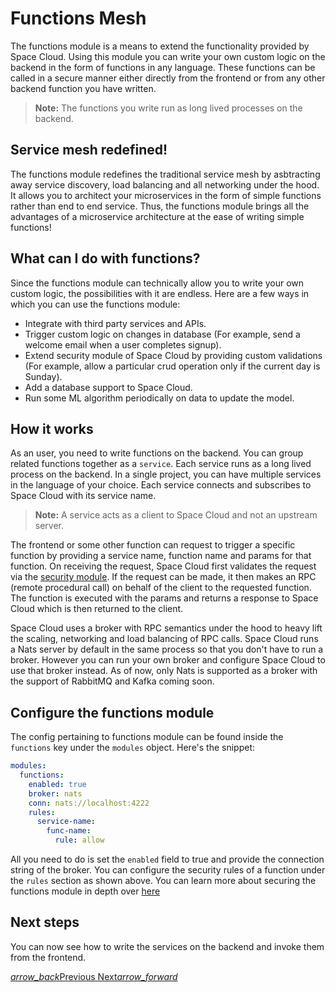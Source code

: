 # Functions Mesh

The functions module is a means to extend the functionality provided by Space Cloud. Using this module you can write your own custom logic on the backend in the form of functions in any language. These functions can be called in a secure manner either directly from the frontend or from any other backend function you have written.

> **Note:** The functions you write run as long lived processes on the backend.

## Service mesh redefined!
The functions module redefines the traditional service mesh by asbtracting away service discovery, load balancing and all networking under the hood. It allows you to architect your microservices in the form of simple functions rather than end to end service. Thus, the functions module brings all the advantages of a microservice architecture at the ease of writing simple functions!

## What can I do with functions?

Since the functions module can technically allow you to write your own custom logic, the possibilities with it are endless. Here are a few ways in which you can use the functions module: 

- Integrate with third party services and APIs.
- Trigger custom logic on changes in database (For example, send a welcome email when a user completes signup).
- Extend security module of Space Cloud by providing custom validations (For example, allow a particular crud operation only if the current day is Sunday).
- Add a database support to Space Cloud.
- Run some ML algorithm periodically on data to update the model.

## How it works

As an user, you need to write functions on the backend. You can group related functions together as a `service`. Each service runs as a long lived process on the backend. In a single project, you can have multiple services in the language of your choice. Each service connects and subscribes to Space Cloud with its service name.

> **Note:** A service acts as a client to Space Cloud and not an upstream server.

The frontend or some other function can request to trigger a specific function by providing a service name, function name and params for that function. On receiving the request, Space Cloud first validates the request via the [security module](/docs/security). If the request can be made, it then makes an RPC (remote procedural call) on behalf of the client to the requested function. The function is executed with the params and returns a response to Space Cloud which is then returned to the client.

Space Cloud uses a broker with RPC semantics under the hood to heavy lift the scaling, networking and load balancing of RPC calls. Space Cloud runs a Nats server by default in the same process so that you don't have to run a broker. However you can run your own broker and configure Space Cloud to use that broker instead. As of now, only Nats is supported as a broker with the support of RabbitMQ and Kafka coming soon.

## Configure the functions module

The config pertaining to functions module can be found inside the `functions` key under the `modules` object. Here's the snippet:

```yaml
modules:
  functions:
    enabled: true
    broker: nats
    conn: nats://localhost:4222
    rules:
      service-name:
        func-name:
          rule: allow
```

All you need to do is set the `enabled` field to true and provide the connection string of the broker. You can configure the security rules of a function under the `rules` section as shown above. You can learn more about securing the functions module in depth over [here](/docs/security/functions)
## Next steps

You can now see how to write the services on the backend and invoke them from the frontend.

<div class="btns-wrapper">
  <a href="/docs/file-storage/overview" class="waves-effect waves-light btn primary-btn-border btn-small">
    <i class="material-icons btn-with-icon">arrow_back</i>Previous
  </a>
  <a href="/docs/functions/service" class="waves-effect waves-light btn primary-btn-fill btn-small">
    Next<i class="material-icons btn-with-icon">arrow_forward</i>
  </a>
</div>
